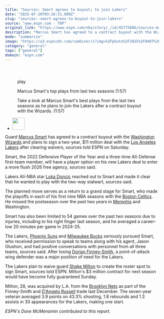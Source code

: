 ```yaml
---
title: "Sources: Smart agrees to buyout; to join Lakers"
date: "2025-07-20T03:16:51.000Z"
slug: "sources:-smart-agrees-to-buyout-to-join-lakers"
source: "www.espn.com - TOP"
original_link: "https://www.espn.com/nba/story/_/id/45775886/sources-marcus-smart-plans-join-lakers-wizards-buyout"
description: "Marcus Smart has agreed to a contract buyout with the Wizards and plans to sign a two-year, $11 million deal with the Lakers after clearing waivers, sources told ESPN."
mode: "summarize"
image: "https://a3.espncdn.com/combiner/i?img=%2Fphoto%2F2025%2F0407%2Fr1474912_1296x729_16%2D9.jpg"
category: "general"
tags: ["general"]
domain: "espn.com"
---
```

<div id="readability-page-1" class="page"><section id="article-feed" data-behavior="author_overlay article_header_news_feed_item_meta article_legal_footer"><article data-id="45775886" data-behavior="story_scroll story_progress" data-src="/nba/story/_/id/45775886/sources-marcus-smart-plans-join-lakers-wizards-buyout"><div><header></header><figure data-video="watch,640,360,45777458,whitelist-CI|CF|FM|BJ|GW|RW|GQ|MG|SR|TZ|MH|PY|AU|MU|AM|KE|MW|SL|BQ|AW|TT|CL|GM|GN|GF|UM|ML|AR|NI|GB|UK|GD|PE|NG|FJ|MP|AO|CM|ZM|SC|EC|VG|MQ|AI|VC|HN|BM|PW|VI|BW|BB|KY|GH|CU|TC|DO|SX|RE|SV|GU|VE|KN|UG|AG|GT|HT|US|AS|PR|BF|CG|ZW|CV|LR|ZA|GP|TG|BI|CR|NZ|LS|SZ|BR|MX|SS|ET|BZ|NA|BS|KM|MZ|CO|NE|GY|GA|UY|CD|ER|SN|BO|MF|ST|MS|LC|JM|PA|" data-cerebro-id="687c12de96581d0c53aa8d3e" data-title="Marcus Smart's top plays from last two seasons" data-source="espn" data-contributing-partner="wsc"><div><picture><source srcset="https://a.espncdn.com/combiner/i?img=%2Fmedia%2Fmotion%2F2025%2F0719%2Fss_20250719_174919691_29005341104%2Fss_20250719_174919691_29005341104.jpg&amp;w=943&amp;h=530&amp;cquality=80&amp;format=jpg" media="(min-width: 376px)"><source srcset="https://a.espncdn.com/combiner/i?img=%2Fmedia%2Fmotion%2F2025%2F0719%2Fss_20250719_174919691_29005341104%2Fss_20250719_174919691_29005341104.jpg&amp;w=375&amp;cquality=80, https://a.espncdn.com/combiner/i?img=%2Fmedia%2Fmotion%2F2025%2F0719%2Fss_20250719_174919691_29005341104%2Fss_20250719_174919691_29005341104.jpg&amp;w=750&amp;cquality=40&amp;format=jpg 2x" media="(max-width: 375px)"></picture><p><span data-id="45777458">play</span></p></div><figcaption><div><p><span>Marcus Smart's top plays from last two seasons (1:57)</span></p><p>Take a look at Marcus Smart's best plays from the last two seasons as he plans to join the Lakers after a contract buyout with the Wizards. (1:57)</p></div></figcaption></figure><div><div><ul><li><p><img src="https://a.espncdn.com/combiner/i?img=/i/columnists/full/charania_shams.png&amp;h=80&amp;w=80&amp;scale=crop" alt="" width="40" height="40"></p></li></ul></div><p>Guard <a data-player-guid="f5096a5b-cbc5-1d7f-d406-56c623c434e5" href="https://www.espn.com/nba/player/_/id/2990992/marcus-smart">Marcus Smart</a> has agreed to a contract buyout with the <a data-clubhouse-guid="64d73af6-b8ec-e213-87e8-a4eab3a692e7" href="https://www.espn.com/nba/team/_/name/wsh/washington-wizards">Washington Wizards</a> and plans to sign a two-year, $11 million deal with the <a data-clubhouse-guid="2876e98b-b9bc-2920-4319-46e6943f8be4" href="https://www.espn.com/nba/team/_/name/lal/los-angeles-lakers">Los Angeles Lakers</a> after clearing waivers, sources told ESPN on Saturday.</p><p>Smart, the 2022 Defensive Player of the Year and a three-time All-Defense first-team member, will have a player option on his new Lakers deal to enter a more flush 2026 free agency, sources said.</p><p>Lakers All-NBA star <a data-player-guid="583794eb-0f38-9bbd-3e25-9dd33b7f83b8" href="https://www.espn.com/nba/player/_/id/3945274/luka-doncic">Luka Doncic</a> reached out to Smart and made it clear that he wanted to play with the two-way stalwart, sources said.</p><p>The planned move serves as a return to a grand stage for Smart, who made the playoffs in each of his first nine NBA seasons with the <a data-clubhouse-guid="2ca761df-5f60-b2e9-22ed-e099c46d889b" href="https://www.espn.com/nba/team/_/name/bos/boston-celtics">Boston Celtics</a>. He missed the postseason over the past two years in <a href="https://www.espn.com/nba/team/_/name/mem/memphis-grizzlies">Memphis</a> and Washington.</p><p>Smart has also been limited to 54 games over the past two seasons due to injuries, including to his right finger last season, and he averaged a career-low 20 minutes per game in 2024-25.</p><p>The Lakers, <a data-clubhouse-guid="c6eade89-5971-0e84-8ccb-cd91482b2b50" href="https://www.espn.com/nba/team/_/name/phx/phoenix-suns">Phoenix Suns</a> and <a data-clubhouse-guid="f59bbabc-eedb-9ad2-c5dd-9bcd9f450a2f" href="https://www.espn.com/nba/team/_/name/mil/milwaukee-bucks">Milwaukee Bucks</a> seriously pursued Smart, who received permission to speak to teams along with his agent, Jason Glushon, and had positive conversations with personnel from all three teams, sources said. After losing <a href="https://www.espn.com/nba/player/_/id/2578185/dorian-finney-smith">Dorian Finney-Smith</a>, a point-of-attack wing defender was a major position of need for the Lakers.</p><p>The Lakers plan to waive guard <a data-player-guid="6575a351-3a38-c256-f17d-4f2aa62ad2ce" href="https://www.espn.com/nba/player/_/id/3915195/shake-milton">Shake Milton</a> to create the roster spot to sign Smart, sources told ESPN. Milton's $3 million contract for next season would have become fully guaranteed Sunday.</p><p>Milton, 28, was acquired by L.A. from the <a data-clubhouse-guid="926db769-d35e-e282-9d7e-a05001d774ab" href="https://www.espn.com/nba/team/_/name/bkn/brooklyn-nets">Brooklyn Nets</a> as part of the Finney-Smith and <a data-player-guid="155978bc-3f36-925f-c5b2-b0f15c5a2a13" href="https://www.espn.com/nba/player/_/id/3136776/dangelo-russell">D'Angelo Russell</a> trade last December. The seven-year veteran averaged 3.9 points on 43.3% shooting, 1.8 rebounds and 1.3 assists in 30 appearances for the Lakers, making one start.</p><p><i>ESPN's Dave McMenamin contributed to this report.</i></p>
</div></div></article></section></div>